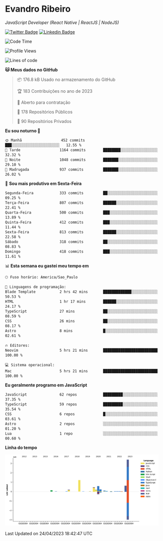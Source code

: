 # Evandro **Ribeiro**

*JavaScript Developer (React Native | ReactJS | NodeJS)*

[![Twitter Badge](https://img.shields.io/badge/-@ribeiroevandro-201B2D?style=flat-square&labelColor=201B2D&logo=twitter&logoColor=white&link=https://twitter.com/ribeiroevandro)](https://twitter.com/ribeiroevandro) 
[![Linkedin Badge](https://img.shields.io/badge/-Evandro%20Ribeiro-201B2D?style=flat-square&logo=Linkedin&logoColor=white&link=https://www.linkedin.com/in/ribeiroevandro)](https://www.linkedin.com/in/ribeiroevandro) 


<!--START_SECTION:waka-->
![Code Time](http://img.shields.io/badge/Code%20Time-3%2C188%20hrs%2052%20mins-blue)

![Profile Views](http://img.shields.io/badge/Visualizac%C3%B5es%20do%20perfil-3-blue)

![Lines of code](https://img.shields.io/badge/Desde%20o%20Hello%20World%20eu%20escrevi-7.3%20million%20linhas%20de%20c%C3%B3digo-blue)

**🐱 Meus dados no GitHub** 

> 📦 176.8 kB Usado no armazenamento do GitHub 
 > 
> 🏆 183 Contribuições no ano de 2023
 > 
> 💼 Aberto para contratação
 > 
> 📜 178 Repositórios Públicos 
 > 
> 🔑 90 Repositórios Privados 
 > 
**Eu sou noturno 🦉** 

```text
🌞 Manhã                  452 commits         ███░░░░░░░░░░░░░░░░░░░░░░   12.55 % 
🌆 Tarde                  1164 commits        ████████░░░░░░░░░░░░░░░░░   32.32 % 
🌃 Noite                  1048 commits        ███████░░░░░░░░░░░░░░░░░░   29.10 % 
🌙 Madrugada              937 commits         ███████░░░░░░░░░░░░░░░░░░   26.02 % 
```
📅 **Sou mais produtivo em Sexta-Feira** 

```text
Segunda-Feira            333 commits         ██░░░░░░░░░░░░░░░░░░░░░░░   09.25 % 
Terça-Feira              807 commits         ██████░░░░░░░░░░░░░░░░░░░   22.41 % 
Quarta-Feira             500 commits         ███░░░░░░░░░░░░░░░░░░░░░░   13.89 % 
Quinta-Feira             412 commits         ███░░░░░░░░░░░░░░░░░░░░░░   11.44 % 
Sexta-Feira              813 commits         ██████░░░░░░░░░░░░░░░░░░░   22.58 % 
Sábado                   318 commits         ██░░░░░░░░░░░░░░░░░░░░░░░   08.83 % 
Domingo                  418 commits         ███░░░░░░░░░░░░░░░░░░░░░░   11.61 % 
```


📊 **Esta semana eu gastei meu tempo em** 

```text
🕑︎ Fuso horário: America/Sao_Paulo

💬 Linguagens de programação: 
Blade Template           2 hrs 42 mins       █████████████░░░░░░░░░░░░   50.53 % 
HTML                     1 hr 17 mins        ██████░░░░░░░░░░░░░░░░░░░   24.17 % 
TypeScript               27 mins             ██░░░░░░░░░░░░░░░░░░░░░░░   08.59 % 
CSS                      26 mins             ██░░░░░░░░░░░░░░░░░░░░░░░   08.17 % 
Astro                    8 mins              █░░░░░░░░░░░░░░░░░░░░░░░░   02.61 % 

🔥 Editores: 
Neovim                   5 hrs 21 mins       █████████████████████████   100.00 % 

💻 Sistema operacional: 
Mac                      5 hrs 21 mins       █████████████████████████   100.00 % 
```

**Eu geralmente programo em JavaScript** 

```text
JavaScript               62 repos            █████████░░░░░░░░░░░░░░░░   37.35 % 
TypeScript               59 repos            █████████░░░░░░░░░░░░░░░░   35.54 % 
CSS                      6 repos             █░░░░░░░░░░░░░░░░░░░░░░░░   03.61 % 
Astro                    2 repos             ░░░░░░░░░░░░░░░░░░░░░░░░░   01.20 % 
Lua                      1 repo              ░░░░░░░░░░░░░░░░░░░░░░░░░   00.60 % 
```



**Linha do tempo**

![Lines of Code chart](https://raw.githubusercontent.com/ribeiroevandro/ribeiroevandro/main/assets/bar_graph.png)


 Last Updated on 24/04/2023 18:42:47 UTC
<!--END_SECTION:waka-->

